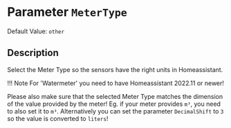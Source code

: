 # Parameter `MeterType`
Default Value: `other`

## Description
Select the Meter Type so the sensors have the right units in Homeassistant.

!!! Note
    For 'Watermeter' you need to have Homeassistant 2022.11 or newer!

Please also make sure that the selected Meter Type matches the dimension of the value provided by the meter!
Eg. if your meter provides `m³`, you need to also set it to `m³`.
Alternatively you can set the parameter `DecimalShift` to `3` so the value is converted to `liters`!
